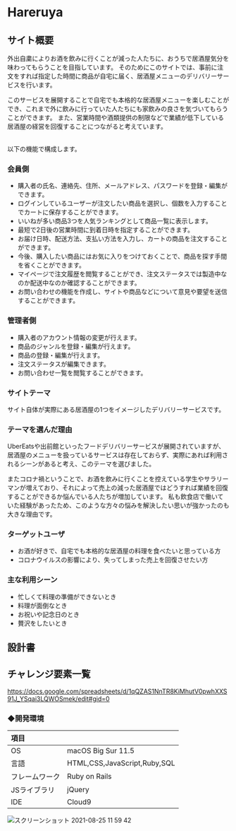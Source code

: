 # Hareruya

## サイト概要
外出自粛によりお酒を飲みに行くことが減った人たちに、おうちで居酒屋気分を味わってもらうことを目指しています。
そのためにこのサイトでは、事前に注文をすれば指定した時間に商品が自宅に届く、居酒屋メニューのデリバリーサービスを行います。

このサービスを展開することで自宅でも本格的な居酒屋メニューを楽しむことができ、これまで外に飲みに行っていた人たちにも家飲みの良さを気づいてもらうことができます。
また、営業時間や酒類提供の制限などで業績が低下している居酒屋の経営を回復することにつながると考えています。

<br>
以下の機能で構成します。

### 会員側
- 購入者の氏名、連絡先、住所、メールアドレス、パスワードを登録・編集ができます。
- ログインしているユーザーが注文したい商品を選択し、個数を入力することでカートに保存することができます。
- いいねが多い商品3つを人気ランキングとして商品一覧に表示します。
- 最短で2日後の営業時間に到着日時を指定することができます。
- お届け日時、配送方法、支払い方法を入力し、カートの商品を注文することができます。
- 今後、購入したい商品にはお気に入りをつけておくことで、商品を探す手間を省くことができます。
- マイページで注文履歴を閲覧することができ、注文ステータスでは製造中なのか配送中なのか確認することができます。
- お問い合わせの機能を作成し、サイトや商品などについて意見や要望を送信することができます。

### 管理者側
- 購入者のアカウント情報の変更が行えます。
- 商品のジャンルを登録・編集が行えます。
- 商品の登録・編集が行えます。
- 注文ステータスが編集できます。
- お問い合わせ一覧を閲覧することができます。

### サイトテーマ
サイト自体が実際にある居酒屋の1つをイメージしたデリバリーサービスです。

### テーマを選んだ理由
UberEatsや出前館といったフードデリバリーサービスが展開されていますが、居酒屋のメニューを扱っているサービスは存在しておらず、実際にあれば利用されるシーンがあると考え、このテーマを選びました。

またコロナ禍ということで、お酒を飲みに行くことを控えている学生やサラリーマンが増えており、それによって売上の減った居酒屋ではどうすれば業績を回復することができるか悩んでいる人たちが増加しています。
私も飲食店で働いていた経験があったため、このような方々の悩みを解決したい思いが強かったのも大きな理由です。

### ターゲットユーザ
- お酒が好きで、自宅でも本格的な居酒屋の料理を食べたいと思っている方
- コロナウイルスの影響により、失ってしまった売上を回復させたい方

### 主な利用シーン
- 忙しくて料理の準備ができないとき
- 料理が面倒なとき
- お祝いや記念日のとき
- 贅沢をしたいとき

## 設計書


## チャレンジ要素一覧
<https://docs.google.com/spreadsheets/d/1qQZAS1NnTR8KiMhutV0pwhXXS91J_YSqai3LQWOSmek/edit#gid=0>

### ◆開発環境
|項目| |
|:----|:----|
|OS|macOS Big Sur 11.5|
|言語|HTML,CSS,JavaScript,Ruby,SQL|
|フレームワーク|Ruby on Rails|
|JSライブラリ|jQuery|
|IDE|Cloud9||
![スクリーンショット 2021-08-25 11 59 42](https://user-images.githubusercontent.com/84890597/130719518-a832e0f6-4911-4521-9973-927b20243c02.png)
